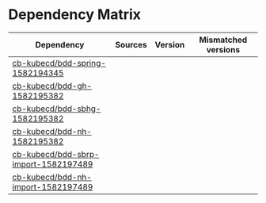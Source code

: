 # Dependency Matrix

Dependency | Sources | Version | Mismatched versions
---------- | ------- | ------- | -------------------
[cb-kubecd/bdd-spring-1582194345](https://github.com/cb-kubecd/bdd-spring-1582194345.git) |  | []() | 
[cb-kubecd/bdd-gh-1582195382](https://github.com/cb-kubecd/bdd-gh-1582195382.git) |  | []() | 
[cb-kubecd/bdd-sbhg-1582195382](https://github.com/cb-kubecd/bdd-sbhg-1582195382.git) |  | []() | 
[cb-kubecd/bdd-nh-1582195382](https://github.com/cb-kubecd/bdd-nh-1582195382.git) |  | []() | 
[cb-kubecd/bdd-sbrp-import-1582197489](https://github.com/cb-kubecd/bdd-sbrp-import-1582197489.git) |  | []() | 
[cb-kubecd/bdd-nh-import-1582197489](https://github.com/cb-kubecd/bdd-nh-import-1582197489.git) |  | []() | 
